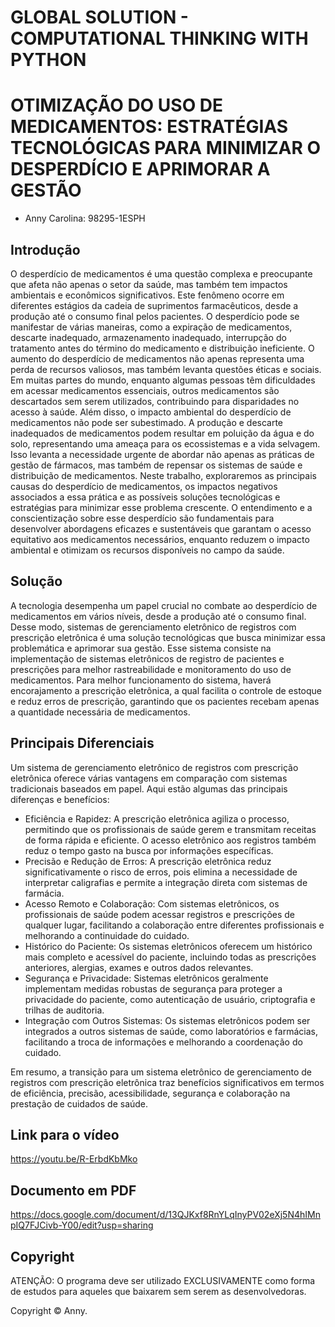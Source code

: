 # GLOBAL SOLUTION - COMPUTATIONAL THINKING WITH PYTHON
# OTIMIZAÇÃO DO USO DE MEDICAMENTOS: ESTRATÉGIAS TECNOLÓGICAS PARA MINIMIZAR O DESPERDÍCIO E APRIMORAR A GESTÃO

- Anny Carolina: 98295-1ESPH 


## Introdução

  O desperdício de medicamentos é uma questão complexa e preocupante que afeta não apenas o setor da saúde, mas também tem impactos ambientais e econômicos significativos. Este fenômeno ocorre em diferentes estágios da cadeia de suprimentos farmacêuticos, desde a produção até o consumo final pelos pacientes. O desperdício pode se manifestar de várias maneiras, como a expiração de medicamentos, descarte inadequado, armazenamento inadequado, interrupção do tratamento antes do término do medicamento e distribuição ineficiente.
O aumento do desperdício de medicamentos não apenas representa uma perda de recursos valiosos, mas também levanta questões éticas e sociais. Em muitas partes do mundo, enquanto algumas pessoas têm dificuldades em acessar medicamentos essenciais, outros medicamentos são descartados sem serem utilizados, contribuindo para disparidades no acesso à saúde.
Além disso, o impacto ambiental do desperdício de medicamentos não pode ser subestimado. A produção e descarte inadequados de medicamentos podem resultar em poluição da água e do solo, representando uma ameaça para os ecossistemas e a vida selvagem. Isso levanta a necessidade urgente de abordar não apenas as práticas de gestão de fármacos, mas também de repensar os sistemas de saúde e distribuição de medicamentos.
Neste trabalho, exploraremos as principais causas do desperdício de medicamentos, os impactos negativos associados a essa prática e as possíveis soluções tecnológicas e estratégias para minimizar esse problema crescente. O entendimento e a conscientização sobre esse desperdício são fundamentais para desenvolver abordagens eficazes e sustentáveis que garantam o acesso equitativo aos medicamentos necessários, enquanto reduzem o impacto ambiental e otimizam os recursos disponíveis no campo da saúde.

## Solução

  A tecnologia desempenha um papel crucial no combate ao desperdício de medicamentos em vários níveis, desde a produção até o consumo final. Desse modo, sistemas de gerenciamento eletrônico de registros com prescrição eletrônica é uma solução tecnológicas que busca minimizar essa problemática e aprimorar sua gestão. Esse sistema consiste na implementação de sistemas eletrônicos de registro de pacientes e prescrições para melhor rastreabilidade e monitoramento do uso de medicamentos. Para melhor funcionamento do sistema, haverá encorajamento  a prescrição eletrônica, a qual facilita o controle de estoque e reduz erros de prescrição, garantindo que os pacientes recebam apenas a quantidade necessária de medicamentos.

## Principais Diferenciais

  Um sistema de gerenciamento eletrônico de registros com prescrição eletrônica oferece várias vantagens em comparação com sistemas tradicionais baseados em papel. Aqui estão algumas das principais diferenças e benefícios:

- Eficiência e Rapidez:
 A prescrição eletrônica agiliza o processo, permitindo que os profissionais de saúde gerem e transmitam receitas de forma rápida e eficiente. O acesso eletrônico aos registros também reduz o tempo gasto na busca por informações específicas.
- Precisão e Redução de Erros:
  A prescrição eletrônica reduz significativamente o risco de erros, pois elimina a necessidade de interpretar caligrafias e permite a integração direta com sistemas de farmácia.
- Acesso Remoto e Colaboração:
  Com sistemas eletrônicos, os profissionais de saúde podem acessar registros e prescrições de qualquer lugar, facilitando a colaboração entre diferentes profissionais e melhorando a continuidade do cuidado.
- Histórico do Paciente:
  Os sistemas eletrônicos oferecem um histórico mais completo e acessível do paciente, incluindo todas as prescrições anteriores, alergias, exames e outros dados relevantes.
- Segurança e Privacidade:
  Sistemas eletrônicos geralmente implementam medidas robustas de segurança para proteger a privacidade do paciente, como autenticação de usuário, criptografia e trilhas de auditoria.
- Integração com Outros Sistemas:
Os sistemas eletrônicos podem ser integrados a outros sistemas de saúde, como laboratórios e farmácias, facilitando a troca de informações e melhorando a coordenação do cuidado.

Em resumo, a transição para um sistema eletrônico de gerenciamento de registros com prescrição eletrônica traz benefícios significativos em termos de eficiência, precisão, acessibilidade, segurança e colaboração na prestação de cuidados de saúde.

## Link para o vídeo
https://youtu.be/R-ErbdKbMko

## Documento em PDF
https://docs.google.com/document/d/13QJKxf8RnYLqInyPV02eXj5N4hIMnpIQ7FJCivb-Y00/edit?usp=sharing

## Copyright

ATENÇÃO: O programa deve ser utilizado EXCLUSIVAMENTE como forma de estudos para aqueles que baixarem sem serem as desenvolvedoras. <br>

Copyright ©️ Anny.
